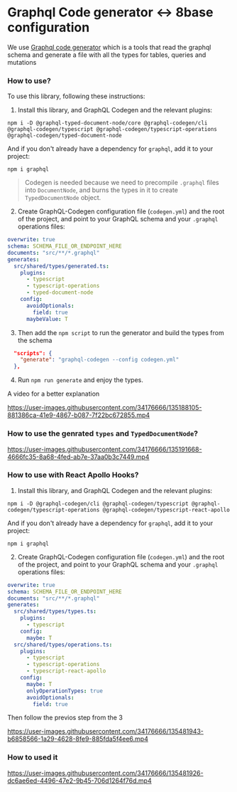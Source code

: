 # Graphql Code generator <-> 8base configuration

We use [Graphql code generator](https://www.graphql-code-generator.com/docs/getting-started/index) 
which is a tools that read the graphql schema and generate a file with all the types
for tables, queries and mutations

### How to use?



To use this library, following these instructions:

1. Install this library, and GraphQL Codegen and the relevant plugins:

```
npm i -D @graphql-typed-document-node/core @graphql-codegen/cli @graphql-codegen/typescript @graphql-codegen/typescript-operations @graphql-codegen/typed-document-node
```

And if you don't already have a dependency for `graphql`, add it to your project:

```
npm i graphql
```

> Codegen is needed because we need to precompile `.graphql` files into `DocumentNode`, and burns the types in it to create `TypedDocumentNode` object.
2. Create GraphQL-Codegen configuration file (`codegen.yml`) and the root of the project, and point to your GraphQL schema and your `.graphql` operations files:

```yml
overwrite: true
schema: SCHEMA_FILE_OR_ENDPOINT_HERE
documents: "src/**/*.graphql"
generates:
  src/shared/types/generated.ts:
    plugins:
      - typescript
      - typescript-operations
      - typed-document-node
    config:
      avoidOptionals:
        field: true
      maybeValue: T
```
3. Then add the `npm script` to run the generator and build the types from the schema
```json
  "scripts": {
    "generate": "graphql-codegen --config codegen.yml"
  },
```
4. Run `npm run generate` and enjoy the types.

A video for a better explanation

https://user-images.githubusercontent.com/34176666/135188105-881386ca-41e9-4867-b087-7f22bc672855.mp4


### How to use the genrated `types` and `TypedDocumentNode`?


https://user-images.githubusercontent.com/34176666/135191668-4666fc35-8a68-4fed-ab7e-37aa0b3c7449.mp4

### How to use with React Apollo Hooks?
1. Install this library, and GraphQL Codegen and the relevant plugins:

```
npm i -D @graphql-codegen/cli @graphql-codegen/typescript @graphql-codegen/typescript-operations @graphql-codegen/typescript-react-apollo
```
And if you don't already have a dependency for `graphql`, add it to your project:

```
npm i graphql
```

2. Create GraphQL-Codegen configuration file (`codegen.yml`) and the root of the project, and point to your GraphQL schema and your `.graphql` operations files:

```yml
overwrite: true
schema: SCHEMA_FILE_OR_ENDPOINT_HERE
documents: "src/**/*.graphql"
generates:
  src/shared/types/types.ts:
    plugins:
      - typescript
    config:
      maybe: T
  src/shared/types/operations.ts:
    plugins:
      - typescript
      - typescript-operations
      - typescript-react-apollo
    config:
      maybe: T
      onlyOperationTypes: true
      avoidOptionals:
        field: true
```
Then follow the previos step from the 3



https://user-images.githubusercontent.com/34176666/135481943-b6858566-1a29-4628-8fe9-885fda5f4ee6.mp4




### How to used it




https://user-images.githubusercontent.com/34176666/135481926-dc6ae6ed-4496-47e2-9b45-706d1264f76d.mp4


